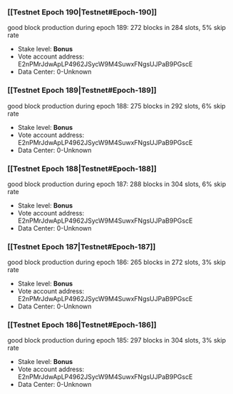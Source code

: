### [[Testnet Epoch 190|Testnet#Epoch-190]]
good block production during epoch 189: 272 blocks in 284 slots, 5% skip rate
* Stake level: **Bonus** 
* Vote account address: E2nPMrJdwApLP4962JSycW9M4SuwxFNgsUJPaB9PGscE
* Data Center: 0-Unknown
### [[Testnet Epoch 189|Testnet#Epoch-189]]
good block production during epoch 188: 275 blocks in 292 slots, 6% skip rate
* Stake level: **Bonus** 
* Vote account address: E2nPMrJdwApLP4962JSycW9M4SuwxFNgsUJPaB9PGscE
* Data Center: 0-Unknown
### [[Testnet Epoch 188|Testnet#Epoch-188]]
good block production during epoch 187: 288 blocks in 304 slots, 6% skip rate
* Stake level: **Bonus** 
* Vote account address: E2nPMrJdwApLP4962JSycW9M4SuwxFNgsUJPaB9PGscE
* Data Center: 0-Unknown
### [[Testnet Epoch 187|Testnet#Epoch-187]]
good block production during epoch 186: 265 blocks in 272 slots, 3% skip rate
* Stake level: **Bonus** 
* Vote account address: E2nPMrJdwApLP4962JSycW9M4SuwxFNgsUJPaB9PGscE
* Data Center: 0-Unknown
### [[Testnet Epoch 186|Testnet#Epoch-186]]
good block production during epoch 185: 297 blocks in 304 slots, 3% skip rate
* Stake level: **Bonus** 
* Vote account address: E2nPMrJdwApLP4962JSycW9M4SuwxFNgsUJPaB9PGscE
* Data Center: 0-Unknown